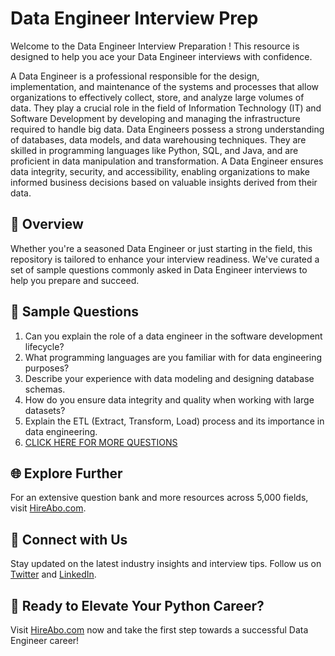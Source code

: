 # Data Engineer Interview Prep

Welcome to the Data Engineer Interview Preparation ! This resource is designed to help you ace your Data Engineer interviews with confidence.

A Data Engineer is a professional responsible for the design, implementation, and maintenance of the systems and processes that allow organizations to effectively collect, store, and analyze large volumes of data. They play a crucial role in the field of Information Technology (IT) and Software Development by developing and managing the infrastructure required to handle big data. Data Engineers possess a strong understanding of databases, data models, and data warehousing techniques. They are skilled in programming languages like Python, SQL, and Java, and are proficient in data manipulation and transformation. A Data Engineer ensures data integrity, security, and accessibility, enabling organizations to make informed business decisions based on valuable insights derived from their data.

## 🚀 Overview

Whether you're a seasoned Data Engineer or just starting in the field, this repository is tailored to enhance your interview readiness. We've curated a set of sample questions commonly asked in Data Engineer interviews to help you prepare and succeed.

## 📝 Sample Questions

1. Can you explain the role of a data engineer in the software development lifecycle?
2. What programming languages are you familiar with for data engineering purposes?
3. Describe your experience with data modeling and designing database schemas.
4. How do you ensure data integrity and quality when working with large datasets?
5. Explain the ETL (Extract, Transform, Load) process and its importance in data engineering.
6. [CLICK HERE FOR MORE QUESTIONS](https://hireabo.com/job/0_0_20/Data%20Engineer)

## 🌐 Explore Further

For an extensive question bank and more resources across 5,000 fields, visit [HireAbo.com](https://www.hireabo.com).

## 📱 Connect with Us

Stay updated on the latest industry insights and interview tips. Follow us on [Twitter](https://twitter.com/hireabo) and [LinkedIn](https://www.linkedin.com/in/hire-abo-3609972a8/).

## 🚀 Ready to Elevate Your Python Career?

Visit [HireAbo.com](https://www.hireabo.com) now and take the first step towards a successful Data Engineer career!